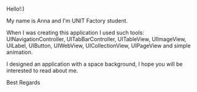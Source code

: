 Hello!:) 

My name is Anna and I'm UNIT Factory student.

When I was creating this application I used such tools:
UINavigationController, UITabBarController, UITableView, UIImageView, UILabel, UIButton, UIWebView, UICollectionView, UIPageView and simple animation.

I designed an application with a space background, I hope you will be interested to read about me.

Best Regards
